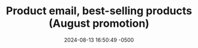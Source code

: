---
layout: portfolio_single
title: "Product email, best-selling products (August promotion)"
category: email
date: 2024-08-13 16:50:49 -0500
permalink: /portfolio/email/precept-2408-best-sellers
featured_image: {
  desktop_src: "/assets/img/portfolio/email/ecommerce/catalog/precept_product_2024_best-sellers_08-august_620.webp",
  desktop_fallback: "https://raw.githubusercontent.com/capncapes/emails/main/ecommerce/catalog/assets/precept_product_2024_best-sellers_08-august_620.jpg",
  mobile_src: "/assets/img/portfolio/email/ecommerce/catalog/precept_product_2024_best-sellers_08-august_340.webp",
  mobile_fallback: "https://raw.githubusercontent.com/capncapes/emails/main/ecommerce/catalog/assets/precept_product_2024_best-sellers_08-august_340.jpeg",
  social: "",
  title: "A product email promoting best-selling Bible study workbooks",
  alt: "A screenshot of a product email for Precept"
}
description: "This email features top-selling products for August promotion."
project_url: "https://github.com/capncapes/emails/blob/main/ecommerce/catalog/precept_product_2024_best-sellers_08-august.html"
tags: ["responsive", "accessible", "ecommerce", "AMPscript"]
priority: 1
featured: true
published: true
---